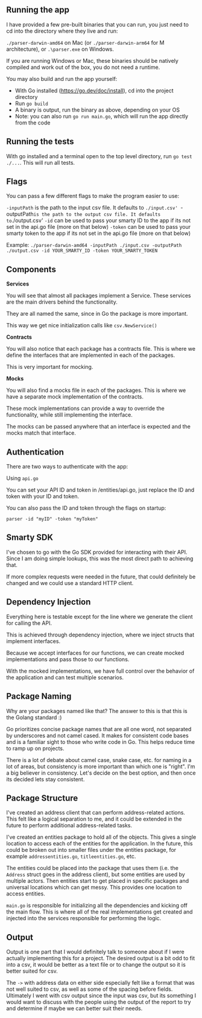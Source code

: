 ## Running the app

I have provided a few pre-built binaries that you can run, you just need to cd into the directory where they live and run:

`./parser-darwin-amd64` on Mac (or `./parser-darwin-arm64` for M architecture), or `.\parser.exe` on Windows.

If you are running Windows or Mac, these binaries should be natively compiled and work out of the box, you do not need a runtime.

You may also build and run the app yourself:

- With Go installed (https://go.dev/doc/install), cd into the project directory
- Run `go build`
- A binary is output, run the binary as above, depending on your OS
- Note: you can also run `go run main.go`, which will run the app directly from the code

## Running the tests

With go installed and a terminal open to the top level directory, run `go test ./...`. This will run all tests.

## Flags

You can pass a few different flags to make the program easier to use:

`-inputPath` is the path to the input csv file. It defaults to `./input.csv'
`-outputPath`is the path to the output csv file. It defaults to`./output.csv'
`-id` can be used to pass your smarty ID to the app if its not set in the api.go file (more on that below)
`-token` can be used to pass your smarty token to the app if its not set in the api.go file (more on that below)

Example: `./parser-darwin-amd64 -inputPath ./input.csv -outputPath ./output.csv -id YOUR_SMARTY_ID -token YOUR_SMARTY_TOKEN`

## Components

**Services**

You will see that almost all packages implement a Service. These services are the main drivers behind the functionality.

They are all named the same, since in Go the package is more important.

This way we get nice initialization calls like `csv.NewService()`

**Contracts**

You will also notice that each package has a contracts file. This is where we define the interfaces that are implemented
in each of the packages.

This is very important for mocking.

**Mocks**

You will also find a mocks file in each of the packages. This is where we have a separate mock implementation of the contracts.

These mock implementations can provide a way to override the functionality, while still implementing the interface.

The mocks can be passed anywhere that an interface is expected and the mocks match that interface.

## Authentication

There are two ways to authenticate with the app:

Using `api.go`

You can set your API ID and token in /entities/api.go, just replace the ID and token with your ID and token.

You can also pass the ID and token through the flags on startup:

`parser -id "myID" -token "myToken"`

## Smarty SDK

I've chosen to go with the Go SDK provided for interacting with their API. Since I am doing simple lookups, this was
the most direct path to achieving that.

If more complex requests were needed in the future, that could definitely be changed and we could use a standard HTTP client.

## Dependency Injection

Everything here is testable except for the line where we generate the client for calling the API.

This is achieved through dependency injection, where we inject structs that implement interfaces.

Because we accept interfaces for our functions, we can create mocked implementations and pass those to our functions.

With the mocked implementations, we have full control over the behavior of the application and can test multiple scenarios.

## Package Naming

Why are your packages named like that? The answer to this is that this is the Golang standard :)

Go prioritizes concise package names that are all one word, not separated by underscores and not camel cased. It makes for
consistent code bases and is a familiar sight to those who write code in Go. This helps reduce time to ramp up on projects.

There is a lot of debate about camel case, snake case, etc. for naming in a lot of areas, but consistency is more important than
which one is "right". I'm a big believer in consistency. Let's decide on the best option, and then once its decided lets stay consistent.

## Package Structure

I've created an address client that can perform address-related actions. This felt like a logical separation to me, and it could be extended
in the future to perform additional address-related tasks.

I've created an entities package to hold all of the objects. This gives a single location to access each of the entities for the application.
In the future, this could be broken out into smaller files under the entities package, for example `addressentities.go`, `titleentities.go`, etc.

The entities could be placed into the package that uses them (i.e. the `Address` struct goes in the address client), but some entities are used by
multiple actors. Then entities start to get placed in specific packages and universal locations which can get messy. This provides one location to
access entities.

`main.go` is responsible for initializing all the dependencies and kicking off the main flow. This is where all of the real implementations get created
and injected into the services responsible for performing the logic.

## Output

Output is one part that I would definitely talk to someone about if I were actually implementing this for a project. The desired output is a bit odd
to fit into a csv, it would be better as a text file or to change the output so it is better suited for csv.

The `->` with address data on either side especially felt like a format that was not well suited to csv, as well as some of the spacing before fields.
Ultimately I went with csv output since the input was csv, but its something I would want to discuss with the people using the output of the report to
try and determine if maybe we can better suit their needs.
